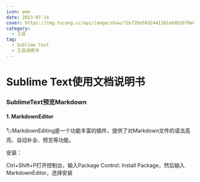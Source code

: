 ```yaml
---
icon: pen
date: 2023-07-14
cover: https://img.tucang.cc/api/image/show/72e720a5032441381e8d626f0e6538f1
category:
  - 工具 
tag:
  - Sublime Text
  - 工具说明书
---
```


# Sublime Text使用文档说明书

### SublimeText预览Markdown

#### 1. MarkdownEditor

:label:MarkdownEditing是一个功能丰富的插件，提供了对Markdown文件的语法高亮、自动补全、预览等功能。

安装：

Ctrl+Shift+P打开控制台，输入Package Control: Install Package，然后输入MarkdownEditor，选择安装
